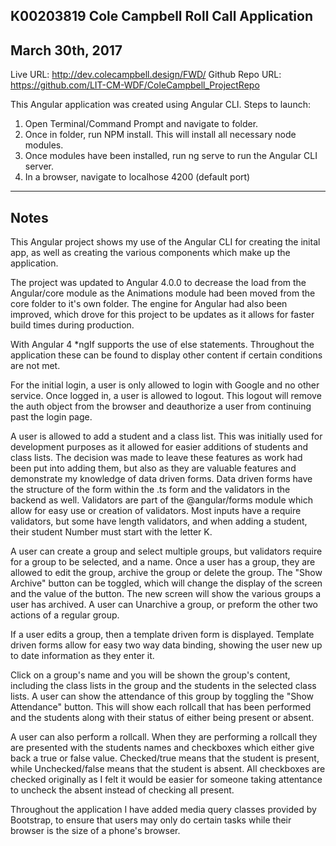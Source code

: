 ## K00203819 Cole Campbell Roll Call Application
## March 30th, 2017

Live URL: http://dev.colecampbell.design/FWD/
Github Repo URL: https://github.com/LIT-CM-WDF/ColeCampbell_ProjectRepo

This Angular application was created using Angular CLI. Steps to launch:

1) Open Terminal/Command Prompt and navigate to folder.
2) Once in folder, run NPM install. This will install all necessary node modules.
3) Once modules have been installed, run ng serve to run the Angular CLI server.
4) In a browser, navigate to localhose 4200 (default port)
----------------

## Notes

This Angular project shows my use of the Angular CLI for creating the inital app, as well as creating the various components which make up the application.

The project was updated to Angular 4.0.0 to decrease the load from the Angular/core module as the Animations module had been moved from the core folder to it's own folder. The engine for Angular had also been improved, which drove for this project to be updates as it allows for faster build times during production.

With Angular 4 *ngIf supports the use of else statements. Throughout the application these can be found to display other content if certain conditions are not met.

For the initial login, a user is only allowed to login with Google and no other service. Once logged in, a user is allowed to logout. This logout will remove the auth object from the browser and deauthorize a user from continuing past the login page.

A user is allowed to add a student and a class list. This was initially used for development purposes as it allowed for easier additions of students and class lists. The decision was made to leave these features as work had been put into adding them, but also as they are valuable features and demonstrate my knowledge of data driven forms. Data driven forms have the structure of the form within the .ts form and the validators in the backend as well. Validators are part of the @angular/forms module which allow for easy use or creation of validators. Most inputs have a require validators, but some have length validators, and when adding a student, their student Number must start with the letter K.

A user can create a group and select multiple groups, but validators require for a group to be selected, and a name. Once a user has a group, they are allowed to edit the group, archive the group or delete the group. The "Show Archive" button can be toggled, which will change the display of the screen and the value of the button. The new screen will show the various groups a user has archived. A user can Unarchive a group, or preform the other two actions of a regular group.

If a user edits a group, then a template driven form is displayed. Template driven forms allow for easy two way data binding, showing the user new up to date information as they enter it.

Click on a group's name and you will be shown the group's content, including the class lists in the group and the students in the selected class lists. A user can show the attendance of this group by toggling the "Show Attendance" button. This will show each rollcall that has been performed and the students along with their status of either being present or absent.

A user can also perform a rollcall. When they are performing a rollcall they are presented with the students names and checkboxes which either give back a true or false value. Checked/true means that the student is present, while Unchecked/false means that the student is absent. All checkboxes are checked originally as I felt it would be easier for someone taking attentance to uncheck the absent instead of checking all present.

Throughout the application I have added media query classes provided by Bootstrap, to ensure that users may only do certain tasks while their browser is the size of a phone's browser.